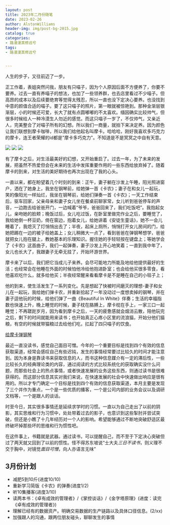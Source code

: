```yaml
---
layout: post
title: 2023年二月份随笔
date: 2023-02-26
author: AlstonWilliams
header-img: img/post-bg-2015.jpg
catalog: true
categories:
- 路漫漫其修远兮
tags:
- 路漫漫其修远兮


---
```


人生的步子，又往前迈了一步。

正工作着，表姐突然问我，朋友有只喵子，因为个人原因后面不方便养了，你要不要养。过去一直有养喵子的想法，也加了一些领养群，也去店里看过不少喵子。但高昂的成本以及后续要绝育等觉得太残忍，所以一直也没下定决心要养。也没找到中意的颜值合适的喵子。要了这只喵子的照片，第一眼就被惊艳到。那种金渐层银渐层，小的时候还可爱，长大了就有点圆嘟嘟的不太喜欢。缅因确实比较帅气，但很多时候给人一种冷漠生人勿近的感觉。而这只喵子一岁了，不仅帅气，又亲近人，完美整合了对喵子所有的幻想。所以我们一商量，就拍下来决定养。因为颜色让我们联想到摩卡咖啡，所以我们给他起名叫摩卡。哈哈哈，刚好我喜欢多巧克力的摩卡，连王者荣耀的id都是"摩卡多巧克力"。不知道是不是冥冥之中自有天意。

![](https://alstonwilliams.github.io/img/20230226_1.jpeg)
![](https://alstonwilliams.github.io/img/20230226_2.jpeg)
![](https://alstonwilliams.github.io/img/20230226_3.jpeg)

有了摩卡之后，对生活最美好的幻想，又开始重启了。过去一年，为了未来的发展，把虽然不热爱但会在未来的生活中发挥重要作用的一些东西给放弃掉了。随着摩卡的到来，对生活的美好期待也再次出现在了我的心头。

一直以来，都在盼望着几个时刻的到来：正午，妻子躺在沙发上午睡，阳光照进窗户，洒在了她身上，我坐在钢琴前，给她弹一首《卡农》；妻子在和女儿一起玩，笑的像阳光一样灿烂，我坐在钢琴前，给她们弹奏一首《卡农》；一天工作结束后，驱车回家，父亲母亲和妻子女儿坐在餐桌前聊家常，女儿听到爸爸停车的声音，一边跑去给爸爸开门，一边喊着“爷爷，爸爸回来了，我们吃饭吧”。我抱起女儿，亲吻她的脸颊；晚饭过后，女儿吃过饭，在卧室里做完作业之后，要睡觉了，我给她倒一杯豆奶，倚在窗边，抱着女儿，给她讲着《安徒生童话》，她不一会儿睡着了，我熄灭了灯悄悄出去了；半夜，起床上厕所，悄悄打开女儿房间的门，给她把踢在一边的被子给她盖上；女儿稍微大一点了，看到爸爸在弹钢琴想学，爸爸就把女儿抱在腿上，教她基本的乐理知识。握住她的手轻轻按在键盘上；等她学会了《卡农》这首曲子，我们一起弹奏，妻子沙发上开心地笑着；一直到我中年了，女儿也长大了，我跟妻子无牵无挂了，开始环游世界。

摩卡来了以后，我们把它当成儿子来养。会尽可能地力所能及地给他提供最好的生活；也经常会在他睡在外面的时候怕他冷给他抱进卧室；也会给他买很多零食，看他喜欢吃什么，就多给他买；半夜经常醒来看看摩卡是不是睡在自己的小毯子上；

他的到来，使生活发生了一系列变化。先是想起了快被时间磨灭的理想-妻子和女儿在一起玩，我给她们弹卡农，并重新拾起了一年没动过一度想卖掉的钢琴，并在妻子逗他玩的时候，给他们弹了一曲《Beautiful In White》伴奏；生活的幸福指数也快速上升，晚上睡觉的时候，妻子枕在胳膊上，摩卡枕在手上，一家三口一起睡觉；不再蹉跎岁月，因为看到摩卡之后，一天的疲惫感就会烟消云散，陪他玩完之后，剩下的时间就能用来读书；也开始真正心疼小区里的流浪猫，开始分他们猫粮，有空的时候就带猫粮过去给他们吃，扛起了四只喵子的饮食。

<a href="https://alstonwilliams.github.io/img/20230226_4.mp4">给摩卡弹钢琴</a>

最近一直没读书，感觉自己面目可憎。今年的一个重要目标是找到四个有效的信息获取渠道，经常会感叹自己有些迟钝，发生的事情经常要过比较久的时间才能注意到。因为本身是靠读书来获取信息的人，而书这种信息媒介有一定的滞后性，一些比较长久的经典理论类的内容，通过阅读的方式比较系统化的获取确实没什么问题，而那些社会上的热点事情，或者快速发展的业务这些东西，则通过读书是很难获得的。而这部分信息其实对我们来说，在快速发展的社会中快速做出响应是很有用的。所以才专门确定一个目标是找到四个有效的信息获取渠道，本月主要是发现了三个并作为重点，一个是一些优质的播客，一个是公司内部的业务会议以及调研文档等，一个是跟人的谈话。

时至今日，其实很多事情还是延续求学时的习惯。一直以为自己走出了以前的阴影，其实思维和行为习惯中，处处带着过去的影子，也意识到这些掣肘并尝试突破，但还是小瞧了十几年经历对一个人的影响。希望能够通过不断地突破舒适区最终破坏掉那些坏的思维和行为惯性吧。

在这件事上，书籍就是武器。通过读书，可以提醒自己，而不至于下定决心突破但过了两天就又回到了以前的惯性。怪不得苏东坡说“士大夫*三日不读书*，则义理不交于胸中，对镜觉*面目可憎*，向人亦语言无味”

## 3月份计划

- 减肥5到10斤(进度10/10)
- 重新学习简版《卡农》的弹奏(进度1/2)
- 听10集播客(进度3/10)
- 读两本书：《卓有成效的管理者》/《掌控谈话》/《金字塔原理》(进度：读完《卓有成效的管理者》)
- 理解已经有的数据资产。明确交易数据的生产链路以及具体口径信息。(2/xx)
- 加强跟人的沟通，跟两位朋友碰头，聊聊发生的事情
